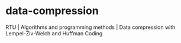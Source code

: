 # data-compression
RTU | Algorithms and programming methods | Data compression with Lempel-Ziv-Welch and Huffman Coding
